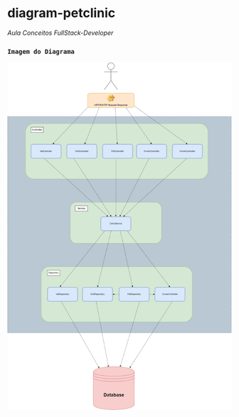 # diagram-petclinic
_Aula Conceitos FullStack-Developer_

### `Imagem do Diagrama`

![alt text](https://github.com/naruto112/diagram-petclinic/blob/main/Diagrama%20de%20Petclinic.drawio.png)